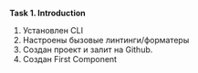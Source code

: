 **Task 1.  Introduction**

1. Установлен CLI  
2. Настроены бызовые линтинги/форматеры  
2. Создан проект и залит на Github.   
3. Создан First Component 
